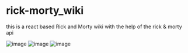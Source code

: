 # rick-morty_wiki

this is a react based Rick and Morty wiki with the help of the rick & morty api

![image](https://user-images.githubusercontent.com/100835323/216837041-0c8d78f7-9713-4d4e-9361-7c09bf000f35.png)
![image](https://user-images.githubusercontent.com/100835323/216837059-ce6a9c2a-4a59-4039-9a56-4763ccdce308.png)
![image](https://user-images.githubusercontent.com/100835323/216837078-bef507b6-0cba-4d14-9b86-034146bec4e4.png)

